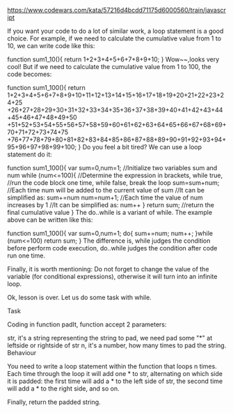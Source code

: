 https://www.codewars.com/kata/57216d4bcdd71175d6000560/train/javascript

If you want your code to do a lot of similar work, a loop statement is a good choice. For example, if we need to calculate the cumulative value from 1 to 10, we can write code like this:

function sum1_10(){
  return 1+2+3+4+5+6+7+8+9+10;
}
Wow~~,looks very cool! But if we need to calculate the cumulative value from 1 to 100, the code becomes:

function sum1_100(){
  return 1+2+3+4+5+6+7+8+9+10+11+12+13+14+15+16+17+18+19+20+21+22+23+24+25
  +26+27+28+29+30+31+32+33+34+35+36+37+38+39+40+41+42+43+44+45+46+47+48+49+50
  +51+52+53+54+55+56+57+58+59+60+61+62+63+64+65+66+67+68+69+70+71+72+73+74+75
  +76+77+78+79+80+81+82+83+84+85+86+87+88+89+90+91+92+93+94+95+96+97+98+99+100;
}
Do you feel a bit tired? We can use a loop statement do it:

function sum1_100(){
  var sum=0,num=1;    //Initialize two variables sum and num
  while (num<=100){   //Determine the expression in brackets, while true, 
                      //run the code block one time, while false, break the loop
    sum=sum+num;      //Each time num will be added to the current value of sum
                      //It can be simplified as:  sum+=num
    num=num+1;        //Each time the value of num increases by 1
                      //It can be simplified as:  num++
  }
  return sum;         //return the final cumulative value
}
The do..while is a variant of while. The example above can be written like this:

function sum1_100(){
  var sum=0,num=1;
  do{
    sum+=num;
    num++;
  }while (num<=100)
  return sum;
}
The difference is, while judges the condition before perform code execution, do..while judges the condition after code run one time.

Finally, it is worth mentioning: Do not forget to change the value of the variable (for conditional expressions), otherwise it will turn into an infinite loop.

Ok, lesson is over. Let us do some task with while.

Task

Coding in function padIt, function accept 2 parameters:

str, it's a string representing the string to pad, we need pad some "*" at leftside or rightside of str
n, it's a number, how many times to pad the string.
Behaviour

You need to write a loop statement within the function that loops n times. Each time through the loop it will add one * to str, alternating on which side it is padded: the first time will add a * to the left side of str, the second time will add a * to the right side, and so on.

Finally, return the padded string.

